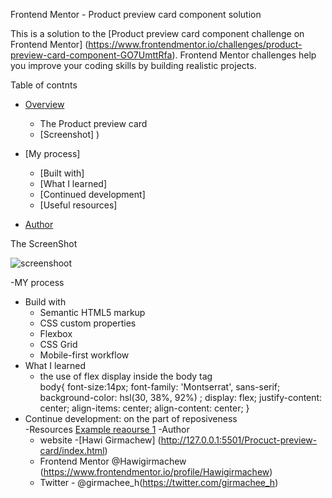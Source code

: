 Frontend Mentor - Product preview card component solution

This is a solution to the [Product preview card component challenge on Frontend Mentor]
(https://www.frontendmentor.io/challenges/product-preview-card-component-GO7UmttRfa). 
Frontend Mentor challenges help you improve your coding skills by building realistic projects. 

Table of contnts
- [Overview](#overview)
  - The Product preview card
  - [Screenshot] )
   
- [My process] 
  - [Built with] 
  - [What I learned] 
  - [Continued development] 
  - [Useful resources] 
- [Author](#author)

The ScreenShot
   
![screenshoot](https://user-images.githubusercontent.com/88828065/187650438-933de369-c719-4339-b2bc-849c0ea9b6be.PNG)

-MY process
  - Build with  
     - Semantic HTML5 markup
     - CSS custom properties
     - Flexbox
     - CSS Grid
     - Mobile-first workflow
  - What I learned
      - the use  of flex display inside the body tag  
        body{
    font-size:14px;
    font-family: 'Montserrat', sans-serif;
    background-color: hsl(30, 38%, 92%) ;
    display: flex;
    justify-content: center;
    align-items: center;
    align-content: center;
}
- Continue development: on the part of reposiveness  
 -Resources
   [Example reaourse 1](https://www.youtube.com/watch?v=fYq5PXgSsbE&t=3s)
 -Author
   - website -[Hawi Girmachew] (http://127.0.0.1:5501/Procuct-preview-card/index.html)
   - Frontend Mentor @Hawigirmachew (https://www.frontendmentor.io/profile/Hawigirmachew)
   - Twitter - @girmachee_h(https://twitter.com/girmachee_h)
  
    
